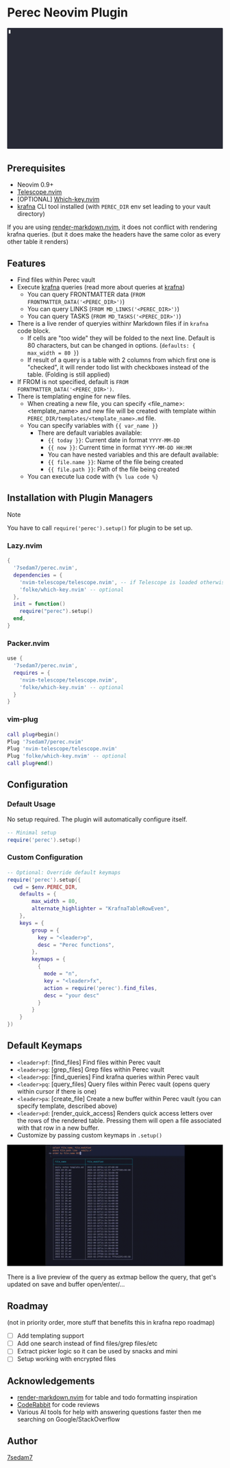 # Perec Neovim Plugin

![Obsidian in Nvim without depending on Obsidian's existance.](demo.gif)

## Prerequisites
- Neovim 0.9+
- [Telescope.nvim](https://github.com/nvim-telescope/telescope.nvim)
- [OPTIONAL] [Which-key.nvim](https://github.com/folke/which-key.nvim)
- [krafna](https://github.com/7sedam7/krafna) CLI tool installed (with `PEREC_DIR` env set leading to your vault directory)

If you are using [render-markdown.nvim](https://github.com/MeanderingProgrammer/render-markdown.nvim/tree/4a28c135bc3548e398ba38178fec3f705cb26fe6), it does not conflict with rendering krafna queries. (but it does make the headers have the same color as every other table it renders)

## Features

- Find files within Perec vault
- Execute [krafna](https://github.com/7sedam7/krafna) queries (read more about queries at [krafna](kttps://github.com/7sedam7/krafna))
  - You can query FRONTMATTER data (`FROM FRONTMATTER_DATA('<PEREC_DIR>')`)
  - You can query LINKS (`FROM MD_LINKS('<PEREC_DIR>')`)
  - You can query TASKS (`FROM MD_TASKS('<PEREC_DIR>')`)
- There is a live render of queryies withinr Markdown files if in ``` krafna ``` code block.
  - If cells are "too wide" they will be folded to the next line. Default is 80 characters, but can be changed in options. (`defaults: { max_width = 80 }`)
  - If result of a query is a table with 2 columns from which first one is "checked", it will render todo list with checkboxes instead of the table. (Folding is still applied)
- If FROM is not specified, default is `FROM FORNTMATTER_DATA('<PEREC_DIR>')`.
- There is templating engine for new files.
  - When creating a new file, you can specify <file_name>:<template_name> and new file will be created with template within `PEREC_DIR/templates/<template_name>.md` file.
  - You can specify variables with `{{ var_name }}`
    - There are default variables available:
      - `{{ today }}`: Current date in format `YYYY-MM-DD`
      - `{{ now }}`: Current time in format `YYYY-MM-DD HH:MM`
      - You can have nested variables and this are default available:
      - `{{ file.name }}`: Name of the file being created
      - `{{ file.path }}`: Path of the file being created
  - You can execute lua code with `{% lua code %}`

## Installation with Plugin Managers

> [!Note]
> You have to call `require('perec').setup()` for plugin to be set up.

### Lazy.nvim
```lua
{
  '7sedam7/perec.nvim',
  dependencies = {
    'nvim-telescope/telescope.nvim', -- if Telescope is loaded otherwise, remove from here for faster startup.
    'folke/which-key.nvim' -- optional
  },
  init = function()
    require("perec").setup()
  end,
}
```

### Packer.nvim
```lua
use {
  '7sedam7/perec.nvim',
  requires = {
    'nvim-telescope/telescope.nvim',
    'folke/which-key.nvim' -- optional
  }
}
```

### vim-plug
```lua
call plug#begin()
Plug '7sedam7/perec.nvim'
Plug 'nvim-telescope/telescope.nvim'
Plug 'folke/which-key.nvim' -- optional
call plug#end()
```

## Configuration

### Default Usage
No setup required. The plugin will automatically configure itself.

```lua
-- Minimal setup
require('perec').setup()
```

### Custom Configuration
```lua
-- Optional: Override default keymaps
require('perec').setup({
  cwd = $env.PEREC_DIR,
    defaults = {
        max_width = 80,
        alternate_highlighter = "KrafnaTableRowEven",
    },
    keys = {
        group = {
          key = "<leader>p",
          desc = "Perec functions",
        },
        keymaps = {
          {
            mode = "n",
            key = "<leader>fx",
            action = require('perec').find_files,
            desc = "your desc"
          }
        }
    }
})
```

## Default Keymaps
- `<leader>pf`: [find_files] Find files within Perec vault
- `<leader>pg`: [grep_files] Grep files within Perec vault
- `<leader>pp`: [find_queries] Find krafna queries within Perec vault
- `<leader>pq`: [query_files] Query files within Perec vault (opens query within cursor if there is one)
- `<leader>pa`: [create_file] Create a new buffer within Perec vault (you can specify template, described above)
- `<leader>pd`: [render_quick_access] Renders quick access letters over the rows of the rendered table. Pressing them will open a file associated with that row in a new buffer.
- Customize by passing custom keymaps in `.setup()`

![Quick Access Demo](quick_access_demo.gif)

There is a live preview of the query as extmap bellow the query, that get's updated on save and buffer open/enter/...

## Roadmay
(not in priority order, more stuff that benefits this in krafna repo roadmap)
- [ ] Add templating support
- [ ] Add one search instead of find files/grep files/etc
- [ ] Extract picker logic so it can be used by snacks and mini
- [ ] Setup working with encrypted files

## Acknowledgements

- [render-markdown.nvim](https://github.com/MeanderingProgrammer/render-markdown.nvim/tree/4a28c135bc3548e398ba38178fec3f705cb26fe6) for table and todo formatting inspiration
- [CodeRabbit](https://coderabbit.io) for code reviews
- Various AI tools for help with answering questions faster then me searching on Google/StackOverflow


## Author

[7sedam7](https://github.com/7sedam7)
